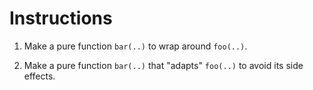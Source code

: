 # Instructions

1. Make a pure function `bar(..)` to wrap around `foo(..)`.

2. Make a pure function `bar(..)` that "adapts" `foo(..)` to avoid its side effects.
